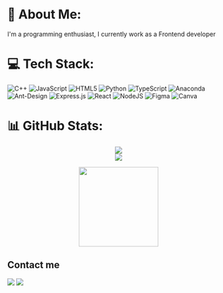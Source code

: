 # 💫 About Me:
I'm a programming enthusiast, I currently work as a Frontend developer


# 💻 Tech Stack:
![C++](https://img.shields.io/badge/c++-%2300599C.svg?style=for-the-badge&logo=c%2B%2B&logoColor=white) ![JavaScript](https://img.shields.io/badge/javascript-%23323330.svg?style=for-the-badge&logo=javascript&logoColor=%23F7DF1E) ![HTML5](https://img.shields.io/badge/html5-%23E34F26.svg?style=for-the-badge&logo=html5&logoColor=white) ![Python](https://img.shields.io/badge/python-3670A0?style=for-the-badge&logo=python&logoColor=ffdd54) ![TypeScript](https://img.shields.io/badge/typescript-%23007ACC.svg?style=for-the-badge&logo=typescript&logoColor=white) ![Anaconda](https://img.shields.io/badge/Anaconda-%2344A833.svg?style=for-the-badge&logo=anaconda&logoColor=white) ![Ant-Design](https://img.shields.io/badge/-AntDesign-%230170FE?style=for-the-badge&logo=ant-design&logoColor=white) ![Express.js](https://img.shields.io/badge/express.js-%23404d59.svg?style=for-the-badge&logo=express&logoColor=%2361DAFB) ![React](https://img.shields.io/badge/react-%2320232a.svg?style=for-the-badge&logo=react&logoColor=%2361DAFB) ![NodeJS](https://img.shields.io/badge/node.js-6DA55F?style=for-the-badge&logo=node.js&logoColor=white) ![Figma](https://img.shields.io/badge/figma-%23F24E1E.svg?style=for-the-badge&logo=figma&logoColor=white) ![Canva](https://img.shields.io/badge/Canva-%2300C4CC.svg?style=for-the-badge&logo=Canva&logoColor=white)
# 📊 GitHub Stats:

<p align="center">
<div align="center">
  
  ![](https://github-readme-stats.vercel.app/api?username=Yasmim-cmr&theme=dark&hide_border=false&include_all_commits=true&count_private=true)<br/>
![](https://github-readme-streak-stats.herokuapp.com/?user=Yasmim-cmr&theme=dark&hide_border=false)<br/>

   </div>
</p>

<p align="center">
<a href="https://github.com/Yasmim-cmr">
<div>
  <div align="center">
    <img height="180em" src="https://github-readme-stats-eight-theta.vercel.app/api/top-langs/?username=Yasmim-cmr&layout=compact&langs_count=8&theme=algolia" style="max-width: 50%;"/>
  </div>
  
</div>
</a>
</p>

## Contact me 
<a href="https://www.linkedin.com/in/yasmim-machado-8a5049206"><img src="https://img.shields.io/badge/Yasmim%20Machado-0077B5?style=flat&logo=Linkedin&logoColor=white"/></a>
<a href="mailto:yasmimcmr13@gmail.com"><img src="https://img.shields.io/badge/-yasmimcmr13@gmail.com-D14836?style=flat&logo=Gmail&logoColor=whitee"/></a>
